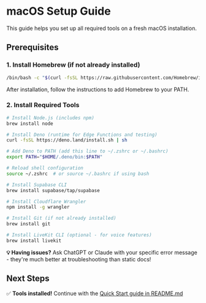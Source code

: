 # macOS Setup Guide

This guide helps you set up all required tools on a fresh macOS installation.

## Prerequisites

### 1. Install Homebrew (if not already installed)
```bash
/bin/bash -c "$(curl -fsSL https://raw.githubusercontent.com/Homebrew/install/HEAD/install.sh)"
```

After installation, follow the instructions to add Homebrew to your PATH.

### 2. Install Required Tools

```bash
# Install Node.js (includes npm)
brew install node

# Install Deno (runtime for Edge Functions and testing)
curl -fsSL https://deno.land/install.sh | sh

# Add Deno to PATH (add this line to ~/.zshrc or ~/.bashrc)
export PATH="$HOME/.deno/bin:$PATH"

# Reload shell configuration
source ~/.zshrc  # or source ~/.bashrc if using bash

# Install Supabase CLI
brew install supabase/tap/supabase

# Install Cloudflare Wrangler
npm install -g wrangler

# Install Git (if not already installed)
brew install git

# Install LiveKit CLI (optional - for voice features)
brew install livekit
```


**💡 Having issues?** Ask ChatGPT or Claude with your specific error message - they're much better at troubleshooting than static docs!

## Next Steps

✅ **Tools installed!** Continue with the [Quick Start guide in README.md](./README.md#quick-start)